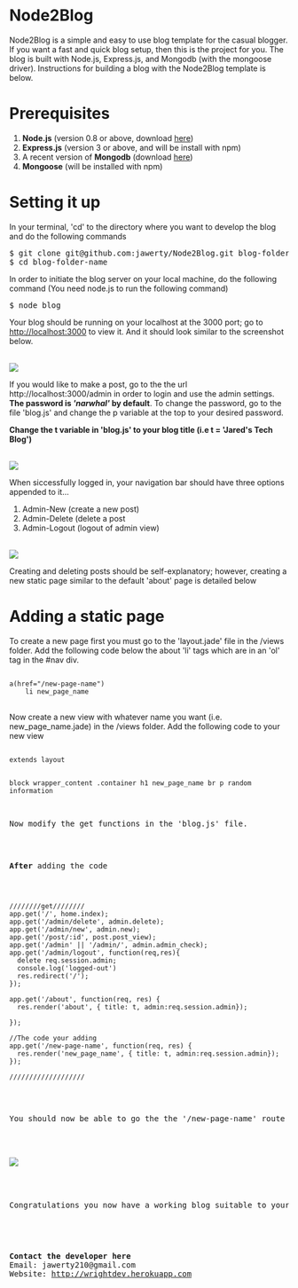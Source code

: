 
<h1>Node2Blog</h1>
<p>Node2Blog is a simple and easy to use blog template for the casual blogger. If you want a fast and quick blog setup, then this is the project for you. The blog is built with Node.js, Express.js, and Mongodb (with the mongoose driver). Instructions for building a blog with the Node2Blog template is below.</p> 

<h1>Prerequisites</h1>
<ol>
	<li>
		<b>Node.js</b> (version 0.8 or above, download <a href='http://nodejs.org/'>here</a>)
	</li>
	<li>
		<b>Express.js</b> (version 3 or above, and will be install with npm)
	</li>
	<li>
		A recent version of <b>Mongodb</b> (download <a href='http://docs.mongodb.org/manual/installation/'>here</a>)
	<li>
		<b>Mongoose</b> (will be installed with npm)
	</li>
</ol>
<h1>Setting it up</h1>
<p>In your terminal, 'cd' to the directory where you want to develop the blog and do the following commands</p>
<pre>$ git clone git@github.com:jawerty/Node2Blog.git blog-folder-name<br>$ cd blog-folder-name</pre>
<p>In order to initiate the blog server on your local machine, do the following command (You need node.js to run the following command)</p>
<pre>$ node blog</pre>
<p>Your blog should be running on your localhost at the 3000 port; go to <a href='http://localhost:3000'>http://localhost:3000</a> to view it. And it should look similar to the screenshot below. </p>
<br>
<img src='https://raw.github.com/jawerty/Node2Blog/blob/master/public/images/screenshot1.png'></img>
<br>
<p>If you would like to make a post, go to the the url http://localhost:3000/admin in order to login and use the admin settings. <b>The password is <i>'narwhal'</i> by default</b>. To change the password, go to the file 'blog.js' and change the p variable at the top to your desired password.</p>
<p><b>Change the t variable in 'blog.js' to your blog title (i.e t = 'Jared's Tech Blog')</b></p>
<br>
<img src='https://raw.github.com/jawerty/Node2Blog/blob/master/public/images/screenshot2.png'></img>
<br>
<p>When siccessfully logged in, your navigation bar should have three options appended to it...</p>
<ol>
	<li>Admin-New (create a new post)</li>
	<li>Admin-Delete (delete a post</li>
	<li>Admin-Logout (logout of admin view)</li>
</ol>
<br>
<img src='https://raw.github.com/jawerty/Node2Blog/blob/master/public/images/screenshot3.png'></img>
<br>
<p>Creating and deleting posts should be self-explanatory; however, creating a new static page similar to the default 'about' page is detailed below</p>
<h1>Adding a static page</h1>
<p>To create a new page first you must go to the 'layout.jade' file in the /views folder. Add the following code below the about 'li' tags which are in an 'ol' tag in the #nav div.</p>
<pre>
<code>
a(href="/new-page-name")
	li new_page_name
</code>
</pre>
<p>Now create a new view with whatever name you want (i.e. new_page_name.jade) in the /views folder. Add the following code to your new view</p>
<pre>
<code>
extends layout

block wrapper_content
	.container
		h1 new_page_name
		br 
		p random information
</code>
<p>Now modify the get functions in the 'blog.js' file.</p>

<label><b>After</b> adding the code</label>
<pre><code>
////////get////////
app.get('/', home.index);
app.get('/admin/delete', admin.delete);
app.get('/admin/new', admin.new);
app.get('/post/:id', post.post_view);
app.get('/admin' || '/admin/', admin.admin_check);
app.get('/admin/logout', function(req,res){
  delete req.session.admin;
  console.log('logged-out')
  res.redirect('/');
});

app.get('/about', function(req, res) {
  res.render('about', { title: t, admin:req.session.admin});
      
});

//The code your adding
app.get('/new-page-name', function(req, res) {
  res.render('new_page_name', { title: t, admin:req.session.admin});
});

///////////////////
</code></pre>

<p>You should now be able to go the the '/new-page-name' route and have a view similar to what is below</p>
<br>
<img src='https://raw.github.com/jawerty/Node2Blog/blob/master/public/images/screenshot4.png'><img>
<br>

<p>Congratulations you now have a working blog suitable to your basic blogger needs.</p>
<br>
<p><b>Contact the developer here</b><br>Email: jawerty210@gmail.com<br>Website: <a href='http://wrightdev.herokuapp.com'>http://wrightdev.herokuapp.com</a></p>
